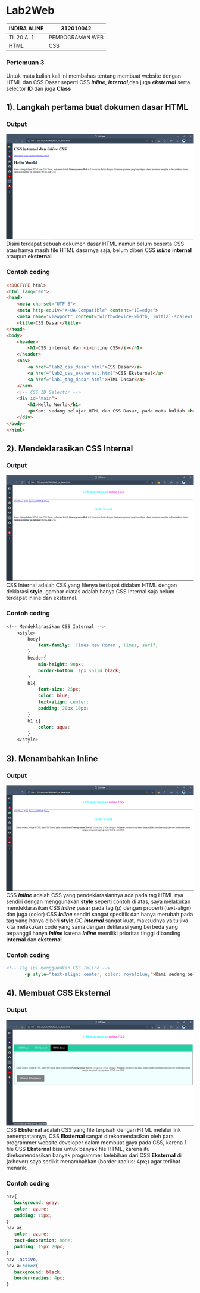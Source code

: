 # Lab2Web

| INDIRA ALINE    |   312010042   |
|-----------------|---------------|
|   TI. 20 A. 1   |PEMROGRAMAN WEB|
|     HTML        |    CSS        |

### Pertemuan 3
Untuk mata kuliah kali ini membahas tentang membuat website dengan HTML dan CSS Dasar seperti CSS ***inline***, ***internal***,dan juga ***eksternal*** serta selector **ID** dan juga **Class**

## 1). Langkah pertama buat dokumen dasar HTML
### Output 
![menambahkan_dokumen_dasar_html](img/dokumen_html.png)
Disini terdapat sebuah dokumen dasar HTML namun belum beserta CSS atau hanya masih file HTML dasarnya saja, belum diberi CSS ***inline*** **internal** ataupun **eksternal**

### Contoh coding
```html
<!DOCTYPE html>
<html lang="en">
<head>
    <meta charset="UTF-8">
    <meta http-equiv="X-UA-Compatible" content="IE=edge">
    <meta name="viewport" content="width=device-width, initial-scale=1.0">
    <title>CSS Dasar</title>
</head>
<body>
    <header>
        <h1>CSS internal dan <i>inline CSS</i></h1>
    </header>
    <nav>
        <a href="lab2_css_dasar.html">CSS Dasar</a>
        <a href="lab2_css_eksternal.html">CSS Eksternal</a>
        <a href="lab1_tag_dasar.html">HTML Dasar</a>
    </nav>
    <!-- CSS ID Selector -->
    <div id="main">
        <h1>Hello World</h1>
        <p>Kami sedang belajar HTML dan CSS Dasar, pada mata kuliah <b>Pemrograman Web</b> di <i>Universitas Pelita Bangsa</i>. Pelajaran pertama yang kami dapat adalah membuat tampilan web sederhana dalam rangka mengenal tag-tag dasar HTML dan CSS.</p>
    </div>
</body>
</html>
```

## 2). Mendeklarasikan CSS Internal
### Output
![menambahkan_CSS_Internal](img/css_internal.png)
CSS Internal adalah CSS yang filenya terdapat didalam HTML dengan deklarasi **style**, gambar diatas adalah hanya CSS Internal saja belum terdapat inline dan eksternal.

### Contoh coding
```css
<!-- Mendeklarasikan CSS Internal -->
    <style>
        body{
            font-family: 'Times New Roman', Times, serif;
        }
        header{
            min-height: 90px;
            border-bottom: 1px solid black;
        }
        h1{
            font-size: 25px;
            color: blue;
            text-align: center;
            padding: 20px 10px;
        }
        h1 i{
            color: aqua;
        }
    </style>
```

## 3). Menambahkan Inline
### Output
![menambahkan_Inline_CSS](img/css_inline.png)
 CSS ***Inline*** adalah CSS yang pendeklarasiannya ada pada tag HTML nya sendiri dengan menggunakan **style** seperti contoh di atas, saya melakukan mendeklarasikan CSS ***Inline*** pasar pada tag (p) dengan properti (text-align) dan juga (color) CSS ***Inline*** sendiri sangat spesifik dan hanya merubah pada tag yang hanya diberi **style** CC ***Internal*** sangat kuat, maksudnya yaitu jika kita melakukan code yang sama dengan deklarasi yang berbeda yang terpanggil hanya ***Inline*** karena ***Inline*** memiliki prioritas tinggi dibanding **internal** dan **eksternal**.

 ### Contoh coding
 ```html
 <!-- Tag (p) menggunakan CSS Inline -->
        <p style="text-align: center; color: royalblue;">Kami sedang belajar HTML dan CSS Dasar, pada mata kuliah <b>Pemrograman Web</b> di <i>Universitas Pelita Bangsa</i>. Pelajaran pertama yang kami dapat adalah membuat tampilan web sederhana dalam rangka mengenal tag-tag dasar HTML dan CSS.</p>
 ```

 ## 4). Membuat CSS Eksternal
 ### Output
 ![menambahkan_CSS_Eksternal](img/eksternal_css.png)
 CSS **Eksternal** adalah CSS yang  file terpisah dengan HTML melalui link penempatannya, CSS **Eksternal** sangat direkomendasikan oleh para programmer website developer dalam membuat gaya pada CSS, karena 1 file CSS **Eksternal** bisa untuk banyak file HTML, karena itu direkomendasikan banyak programmer kelebihan dari CSS **Eksternal** di (a:hover) saya sedikit menambahkan (border-radius: 4px;) agar terlihat menarik.

 ### Contoh coding
 ```css
 nav{
    background: gray;
    color: azure;
    padding: 15px;
}
nav a{
    color: azure;
    text-decoration: none;
    padding: 15px 20px;
}
nav .active,
nav a:hover{
    background: black;
    border-radius: 4px;
}
 ```
